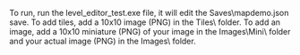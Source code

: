 To run, run the level_editor_test.exe file, it will edit the Saves\mapdemo.json save.
To add tiles, add a 10x10 image (PNG) in the Tiles\ folder.
To add an image, add a 10x10 miniature (PNG) of your image in the Images\Mini\ folder and your actual image (PNG) in the Images\ folder.
